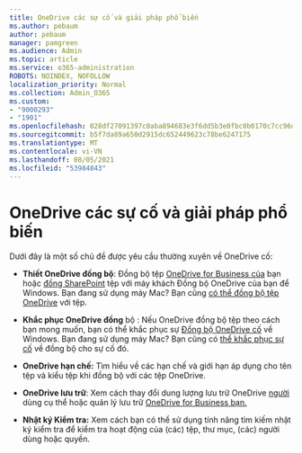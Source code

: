 ```yaml
---
title: OneDrive các sự cố và giải pháp phổ biến
ms.author: pebaum
author: pebaum
manager: pamgreen
ms.audience: Admin
ms.topic: article
ms.service: o365-administration
ROBOTS: NOINDEX, NOFOLLOW
localization_priority: Normal
ms.collection: Admin_O365
ms.custom:
- "9000293"
- "1901"
ms.openlocfilehash: 028df27091397c0aba894683e3f6dd5b3e0fbc0b0170c7cc96d4da423dfd3119
ms.sourcegitcommit: b5f7da89a650d2915dc652449623c78be6247175
ms.translationtype: MT
ms.contentlocale: vi-VN
ms.lasthandoff: 08/05/2021
ms.locfileid: "53984843"
---
```

# <a name="onedrive-common-issues-and-resolutions"></a>OneDrive các sự cố và giải pháp phổ biến

Dưới đây là một số chủ đề được yêu cầu thường xuyên về OneDrive cố:

- **Thiết OneDrive đồng bộ**: Đồng bộ tệp [OneDrive for Business của](https://go.microsoft.com/fwlink/?linkid=533375) bạn hoặc [đồng SharePoint](https://go.microsoft.com/fwlink/?linkid=871666) tệp với máy khách Đồng bộ OneDrive của bạn để Windows.  Bạn đang sử dụng máy Mac? Bạn cũng [có thể đồng bộ tệp OneDrive](https://support.office.com/article/Sync-files-with-the-OneDrive-sync-client-on-Mac-OS-X-d11b9f29-00bb-4172-be39-997da46f913f) với tệp.

- **Khắc phục OneDrive đồng** bộ : Nếu OneDrive đồng bộ tệp theo cách bạn mong muốn, bạn có thể khắc phục sự [Đồng bộ OneDrive cố](https://go.microsoft.com/fwlink/?linkid=866431) về Windows. Bạn đang sử dụng máy Mac? Bạn cũng có [thể khắc phục sự cố](https://support.office.com/article/fix-onedrive-sync-problems-on-a-mac-af3012d7-13ec-4ac9-bbb1-ebcd2a0cd756) về đồng bộ cho sự cố đó.
- **OneDrive hạn chế:** Tìm [](https://support.office.com/article/Invalid-file-names-and-file-types-in-OneDrive-OneDrive-for-Business-and-SharePoint-64883a5d-228e-48f5-b3d2-eb39e07630fa) hiểu về các hạn chế và giới hạn áp dụng cho tên tệp và kiểu tệp khi đồng bộ với các tệp OneDrive.
- **OneDrive lưu trữ**: Xem cách thay đổi dung lượng lưu trữ OneDrive [người](https://docs.microsoft.com/onedrive/change-user-storage) dùng cụ thể hoặc quản lý lưu trữ [OneDrive for Business bạn.](https://support.office.com/article/Manage-your-OneDrive-for-Business-storage-31519161-059C-4764-B6F8-F5CD29F7FE68)
- **Nhật ký Kiểm tra:** Xem cách bạn có thể sử dụng tính năng tìm kiếm nhật ký kiểm tra để kiểm tra hoạt động của (các) tệp, thư mục, (các) người dùng hoặc quyền. [](https://docs.microsoft.com/microsoft-365/compliance/search-the-audit-log-in-security-and-compliance#search-the-audit-log) 
